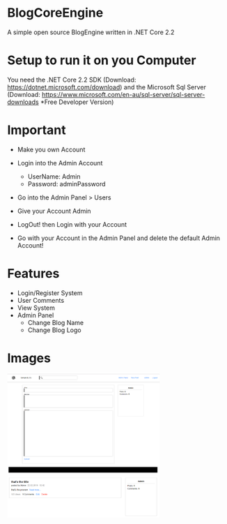 # BlogCoreEngine
A simple open source BlogEngine written in .NET Core 2.2

# Setup to run it on you Computer
You need the .NET Core 2.2 SDK (Download: https://dotnet.microsoft.com/download) and the Microsoft Sql Server (Download: https://www.microsoft.com/en-au/sql-server/sql-server-downloads *Free Developer Version)

# Important
- Make you own Account

- Login into the Admin Account
  - UserName: Admin
  - Password: adminPassword

- Go into the Admin Panel > Users

- Give your Account Admin

- LogOut! then Login with your Account

- Go with your Account in the Admin Panel and delete the default Admin Account!

# Features
- Login/Register System
- User Comments
- View System
- Admin Panel
  - Change Blog Name
  - Change Blog Logo
  
# Images

  <img src="1.PNG" width="350" title="hover text">
  <img src="2.PNG" width="350" alt="accessibility text">


